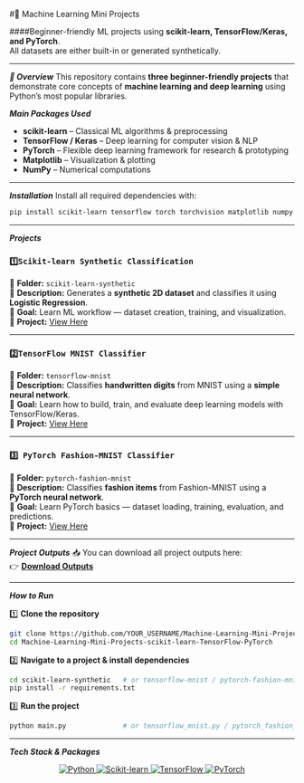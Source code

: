 #🚀 Machine Learning Mini Projects  

####Beginner-friendly ML projects using **scikit-learn, TensorFlow/Keras, and PyTorch**.  
All datasets are either built-in or generated synthetically.  

---

***📌 Overview***
This repository contains **three beginner-friendly projects** that demonstrate core concepts of **machine learning and deep learning** using Python’s most popular libraries.  

***Main Packages Used***
- **scikit-learn** – Classical ML algorithms & preprocessing  
- **TensorFlow / Keras** – Deep learning for computer vision & NLP  
- **PyTorch** – Flexible deep learning framework for research & prototyping  
- **Matplotlib** – Visualization & plotting  
- **NumPy** – Numerical computations  

---

***Installation*** 
Install all required dependencies with:  

```bash
pip install scikit-learn tensorflow torch torchvision matplotlib numpy
```

---

***Projects***  

### `1️⃣Scikit-learn Synthetic Classification` 
📁 **Folder:** `scikit-learn-synthetic`  
📝 **Description:** Generates a **synthetic 2D dataset** and classifies it using **Logistic Regression**.  
🎯 **Goal:** Learn ML workflow — dataset creation, training, and visualization.  
🔗 **Project:** [View Here](./scikit-learn-synthetic)  

---

### `2️⃣TensorFlow MNIST Classifier`  
📁 **Folder:** `tensorflow-mnist`  
📝 **Description:** Classifies **handwritten digits** from MNIST using a **simple neural network**.  
🎯 **Goal:** Learn how to build, train, and evaluate deep learning models with TensorFlow/Keras.  
🔗 **Project:** [View Here](./tensorflow-mnist)  

---

### `3️⃣ PyTorch Fashion-MNIST Classifier`  
📁 **Folder:** `pytorch-fashion-mnist`  
📝 **Description:** Classifies **fashion items** from Fashion-MNIST using a **PyTorch neural network**.  
🎯 **Goal:** Learn PyTorch basics — dataset loading, training, evaluation, and predictions.  
🔗 **Project:** [View Here](./pytorch-fashion-mnist)  

---

***Project Outputs*** 
📥 You can download all project outputs here:  
👉 [**Download Outputs**](./outputs/project_outputs.zip)  

---

***How to Run***  

1️⃣ **Clone the repository**  
```bash
git clone https://github.com/YOUR_USERNAME/Machine-Learning-Mini-Projects-scikit-learn-TensorFlow-PyTorch.git
cd Machine-Learning-Mini-Projects-scikit-learn-TensorFlow-PyTorch
```  

2️⃣ **Navigate to a project & install dependencies**  
```bash
cd scikit-learn-synthetic   # or tensorflow-mnist / pytorch-fashion-mnist
pip install -r requirements.txt
```  

3️⃣ **Run the project**  
```bash
python main.py              # or tensorflow_mnist.py / pytorch_fashion_mnist.py
``` 
---
***Tech Stack & Packages***

<p align="center">
  <a href="https://www.python.org/" target="_blank">
    <img src="https://img.shields.io/badge/Python-3.10-3776AB?style=for-the-badge&logo=python&logoColor=white" alt="Python"/>
  </a>
  <a href="https://scikit-learn.org/" target="_blank">
    <img src="https://img.shields.io/badge/Scikit--learn-0.24-F7931E?style=for-the-badge&logo=scikitlearn&logoColor=white" alt="Scikit-learn"/>
  </a>
  <a href="https://www.tensorflow.org/" target="_blank">
    <img src="https://img.shields.io/badge/TensorFlow-2.13-FF6F00?style=for-the-badge&logo=tensorflow&logoColor=white" alt="TensorFlow"/>
  </a>
  <a href="https://pytorch.org/" target="_blank">
    <img src="https://img.shields.io/badge/PyTorch-2.1-EE4C2C?style=for-the-badge&logo=pytorch&logoColor=white" alt="PyTorch"/>
  </a>
</p>